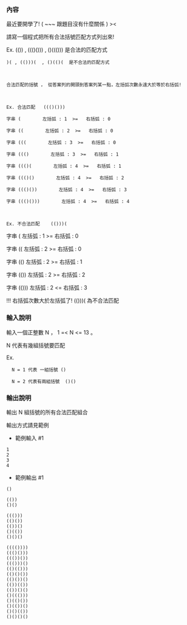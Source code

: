 ### 內容

最近要開學了!  ( ~~~ 跟題目沒有什麼關係 ) ><

 

請寫一個程式把所有合法括號匹配方式列出來!   

 

Ex. (())  ,  ((()())) , ()((()))  是合法的匹配方式 

 

    )( , (()))(  , ()(()(  是不合法的匹配方式

 

    合法匹配的括號 ， 從答案列的開頭到答案列某一點，左括弧次數永遠大於等於右括弧!  

 

    Ex. 合法匹配   ((()()))     

    字串 (        左括弧 : 1  >=   右括弧 : 0     

    字串 ((        左括弧 : 2  >=   右括弧 : 0   

    字串 (((        左括弧 : 3  >=   右括弧 : 0    

    字串 ((()        左括弧 : 3  >=   右括弧 : 1

    字串 ((()(        左括弧 : 4  >=   右括弧 : 1

    字串 ((()()        左括弧 : 4  >=   右括弧 : 2

    字串 ((()())        左括弧 : 4  >=   右括弧 : 3

    字串 ((()()))        左括弧 : 4  >=   右括弧 : 4        

 

    Ex. 不合法匹配    (()))(

   字串 (        左括弧 : 1  >=   右括弧 : 0 

   字串 ((        左括弧 : 2  >=   右括弧 : 0   

   字串 (()        左括弧 : 2  >=   右括弧 : 1

   字串 (())        左括弧 : 2  >=   右括弧 : 2

   字串 (()))        左括弧 : 2  <=   右括弧 : 3    

!!! 右括弧次數大於左括弧了!  (()))( 為不合法匹配  

 

### 輸入說明
 

輸入一個正整數 N ， 1 =< N <= 13 。

N 代表有幾組括號要匹配

Ex.

      N = 1 代表 一組括號 ()

      N = 2 代表有兩組括號  ()() 

 

### 輸出說明
 

輸出 N 組括號的所有合法匹配組合   

輸出方式請見範例

 

- 範例輸入 #1
```
1
2
3
4
```

- 範例輸出 #1
```
()
 
(())
()()
 
((()))
(()())
(())()
()(())
()()()

(((())))
((()()))
((())())
((()))()
(()(()))
(()()())
(()())()
(())(())
(())()()
()((()))
()(()())
()(())()
()()(())
()()()()
```